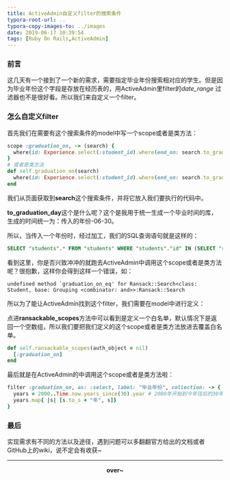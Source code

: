 ```yaml
---
title: ActiveAdmin自定义filter的搜索条件
typora-root-url: ..
typora-copy-images-to: ../images
date: 2019-06-17 10:39:54
tags: [Ruby On Rails,ActiveAdmin]
---
```


### 前言

这几天有一个接到了一个新的需求，需要指定毕业年份搜索相对应的学生。但是因为毕业年份这个字段是存放在经历表的，用ActiveAdmin里filter的*date_range* 过滤器也不是很好看。所以我们来自定义一个filter。

<!-- more -->

### 怎么自定义filter

首先我们在需要有这个搜索条件的model中写一个scope或者是类方法：

```ruby
scope :graduation_on, -> (search) {
  where(id: Experience.select(:student_id).where(end_on: search.to_graduation_day))
}
# 或者是类方法
def self.graduation_on(search)
  where(id: Experience.select(:student_id).where(end_on: search.to_graduation_day))
end
```

我们从页面获取到**search**这个搜索条件，并将它放入我们要执行的代码中。

**to_graduation_day**这个是什么呢？这个是我用于统一生成一个毕业时间的库，生成的时间统一为：传入的年份-06-30。

所以，当传入一个年份时，经过加工，我们的SQL查询语句就是这样的：

```sql
SELECT "students".* FROM "students" WHERE "students"."id" IN (SELECT "resumes"."student_id" FROM "resumes" WHERE "resumes"."end_on" = '2021-06-30')
```
看到这里，你是否兴致冲冲的就跑去ActiveAdmin中调用这个scope或者是类方法呢？很抱歉，这样你会得到这样一个错误，如：

```
undefined method `graduation_on_eq' for Ransack::Search<class: Student, base: Grouping <combinator: and>>:Ransack::Search
```

所以为了能让ActiveAdmin找到这个filter，我们需要在model中进行定义：

点进**ransackable_scopes**方法中可以看到是定义一个白名单，默认情况下是返回一个空数组，所以我们要把我们定义的这个scope或者是类方法放进去覆盖白名单。

```ruby
def self.ransackable_scopes(auth_object = nil)
  [:graduation_on]
end
```

最后就是在ActiveAdmin的中调用这个scope或者是类方法啦：

```ruby
filter :graduation_on, as: :select, label: "毕业年份", collection: -> {
  years = 2000..Time.now.years_since(30).year # 2000年开始到今年往后的30年
  years.map{ |s| [s.to_s + "年", s]}
}
```

### 最后

实现需求有不同的方法以及途径，遇到问题可以多翻翻官方给出的文档或者GitHub上的wiki，说不定会有收获~

------

**<center>over~</center>**